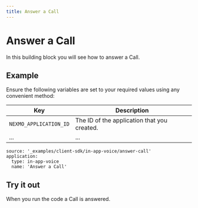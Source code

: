 ```yaml
---
title: Answer a Call
---
```


# Answer a Call

In this building block you will see how to answer a Call.

## Example

Ensure the following variables are set to your required values using any convenient method:

Key | Description
-- | --
`NEXMO_APPLICATION_ID` | The ID of the application that you created.
... | ...

```building_blocks
source: '_examples/client-sdk/in-app-voice/answer-call'
application:
  type: in-app-voice
  name: 'Answer a Call'
```

## Try it out

When you run the code a Call is answered.